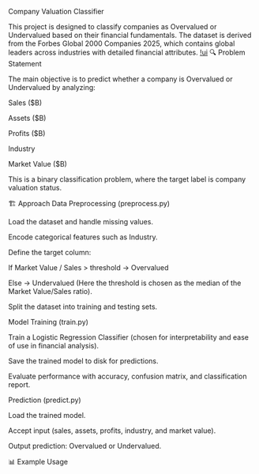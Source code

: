 Company Valuation Classifier

This project is designed to classify companies as Overvalued or Undervalued based on their financial fundamentals. The dataset is derived from the Forbes Global 2000 Companies 2025, which contains global leaders across industries with detailed financial attributes.
[!ui](assets/image.png)
🔍 Problem Statement

The main objective is to predict whether a company is Overvalued or Undervalued by analyzing:

Sales ($B)

Assets ($B)

Profits ($B)

Industry

Market Value ($B)

This is a binary classification problem, where the target label is company valuation status.

🏗️ Approach
Data Preprocessing (preprocess.py)

Load the dataset and handle missing values.

Encode categorical features such as Industry.

Define the target column:

If Market Value / Sales > threshold → Overvalued

Else → Undervalued
(Here the threshold is chosen as the median of the Market Value/Sales ratio).

Split the dataset into training and testing sets.

Model Training (train.py)

Train a Logistic Regression Classifier (chosen for interpretability and ease of use in financial analysis).

Save the trained model to disk for predictions.

Evaluate performance with accuracy, confusion matrix, and classification report.

Prediction (predict.py)

Load the trained model.

Accept input (sales, assets, profits, industry, and market value).

Output prediction: Overvalued or Undervalued.

📊 Example Usage